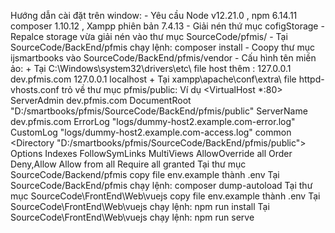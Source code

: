 Hướng dẫn cài đặt trên window:
    - Yêu cầu Node v12.21.0 , npm 6.14.11 composer 1.10.12 , Xampp phiên bản 7.4.13
    - Giải nén thứ mục cofigStorage 
    - Repalce storage vừa giải nén vào thư mục SourceCode/pfmis/
    - Tại SourceCode/BackEnd/pfmis chạy lệnh: composer install
    - Coopy thư mục ijsmartbooks vào SourceCode/BackEnd/pfmis/vendor
    - Cấu hình tên miền ảo: 
        + Tại C:\Windows\system32\drivers\etc\  file host thêm :
                127.0.0.1 			dev.pfmis.com
                127.0.0.1           localhost
        + Tại xampp\apache\conf\extra\ file httpd-vhosts.conf trỏ về thư mục pfmis/public: 
            Ví dụ
                <VirtualHost *:80>
                ServerAdmin dev.pfmis.com
                DocumentRoot "D:/smartbooks/pfmis/SourceCode/BackEnd/pfmis/public"
                ServerName dev.pfmis.com
                ErrorLog "logs/dummy-host2.example.com-error.log"
                CustomLog "logs/dummy-host2.example.com-access.log" common
                <Directory "D:/smartbooks/pfmis/SourceCode/BackEnd/pfmis/public">
                Options Indexes FollowSymLinks MultiViews
                AllowOverride all
                Order Deny,Allow
                Allow from all
                Require all granted
                    </Directory>
                </VirtualHost>
Tại thư mục SourceCode/Backend/pfmis copy file env.example thành .env 
Tại SourceCode/BackEnd/pfmis chạy lệnh: composer dump-autoload
Tại thư mục SourceCode\FrontEnd\Web\vuejs copy file env.example thành .env
Tại SourceCode\FrontEnd\Web\vuejs chạy lệnh: npm run install
Tại SourceCode\FrontEnd\Web\vuejs chạy lệnh: npm run serve
